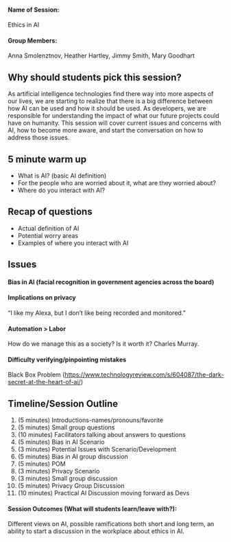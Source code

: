 
#### Name of Session: 
Ethics in AI

#### Group Members: 
Anna Smolenztnov, Heather Hartley, Jimmy Smith, Mary Goodhart

## Why should students pick this session?
As artificial intelligence technologies find there way into more aspects of our lives, we are starting to realize that there is a big difference between how AI can be used and how it should be used. As developers, we are responsible for understanding the impact of what our future projects could have on humanity. This session will cover current issues and concerns with AI, how to become more aware, and start the conversation on how to address those issues. 

## 5 minute warm up
* What is AI? (basic AI definition)
* For the people who are worried about it, what are they worried about?
* Where do you interact with AI?

## Recap of questions
* Actual definition of AI
* Potential worry areas
* Examples of where you interact with AI

## Issues
#### Bias in AI (facial recognition in government agencies across the board)


#### Implications on privacy
“I like my Alexa, but I don’t like being recorded and monitored.”
#### Automation > Labor
How do we manage this as a society? Is it worth it? Charles Murray.
#### Difficulty verifying/pinpointing mistakes
Black Box Problem (https://www.technologyreview.com/s/604087/the-dark-secret-at-the-heart-of-ai/)


## Timeline/Session Outline
1. (5 minutes) Introductions-names/pronouns/favorite
2. (5 minutes) Small group questions
3. (10 minutes) Facilitators talking about answers to questions
3. (5 minutes) Bias in AI Scenario
4. (3 minutes) Potential Issues with Scenario/Development
5. (5 minutes) Bias in AI group discussion
6. (5 minutes) POM
7. (3 minutes) Privacy Scenario
8. (3 minutes) Small group discussion
9. (5 minutes) Privacy Group Discussion 
10. (10 minutes) Practical AI Discussion moving forward as Devs

#### Session Outcomes (What will students learn/leave with?):
Different views on AI, possible ramifications both short and long term, an ability to start a discussion in the workplace about ethics in AI.
